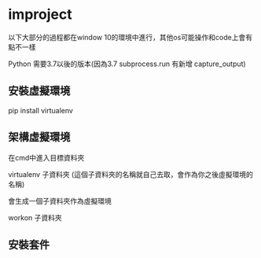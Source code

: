 # improject
以下大部分的過程都在window 10的環境中進行，其他os可能操作和code上會有點不一樣

Python 需要3.7以後的版本(因為3.7 subprocess.run 有新增 capture_output)
## 安裝虛擬環境
pip install virtualenv
## 架構虛擬環境

在cmd中進入目標資料夾

virtualenv 子資料夾 (這個子資料夾的名稱就自己去取，會作為你之後虛擬環境的名稱)

會生成一個子資料夾作為虛擬環境

workon 子資料夾

## 安裝套件

